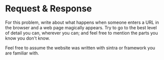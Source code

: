 Request & Response
========================================

For this problem, write about what happens when someone enters a URL in the browser and a web page magically appears.
Try to go to the best level of detail you can, wherever you can; and feel free to mention the parts you know you don't know.

Feel free to assume the website was written with sintra or framework you are familiar with.